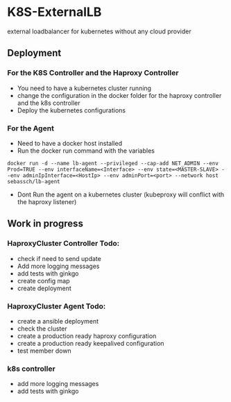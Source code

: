 # K8S-ExternalLB
external loadbalancer for kubernetes without any cloud provider

## Deployment
### For the K8S Controller and the Haproxy Controller
* You need to have a kubernetes cluster running
* change the configuration in the docker folder for the haproxy controller and the k8s controller
* Deploy the kubernetes configurations

### For the Agent
* Need to have a docker host installed
* Run the docker run command with the variables

```$xslt
docker run -d --name lb-agent --privileged --cap-add NET_ADMIN --env Prod=TRUE --env interfaceName=<Interface> --env state=<MASTER-SLAVE> --env adminIpInterface=<HostIp> --env adminPort=<port> --network host sebassch/lb-agent
```

* Dont Run the agent on a kubernetes cluster (kubeproxy will conflict with the haproxy listener)

## Work in progress

### HaproxyCluster Controller Todo:
* check if need to send update
* Add more logging messages
* add tests with ginkgo
* create config map
* create deployment


### HaproxyCluster Agent Todo:
* create a ansible deployment
* check the cluster
* create a production ready haproxy configuration
* create a production ready keepalived configuration
* test member down

### k8s controller
* add more logging messages
* add tests with ginkgo
